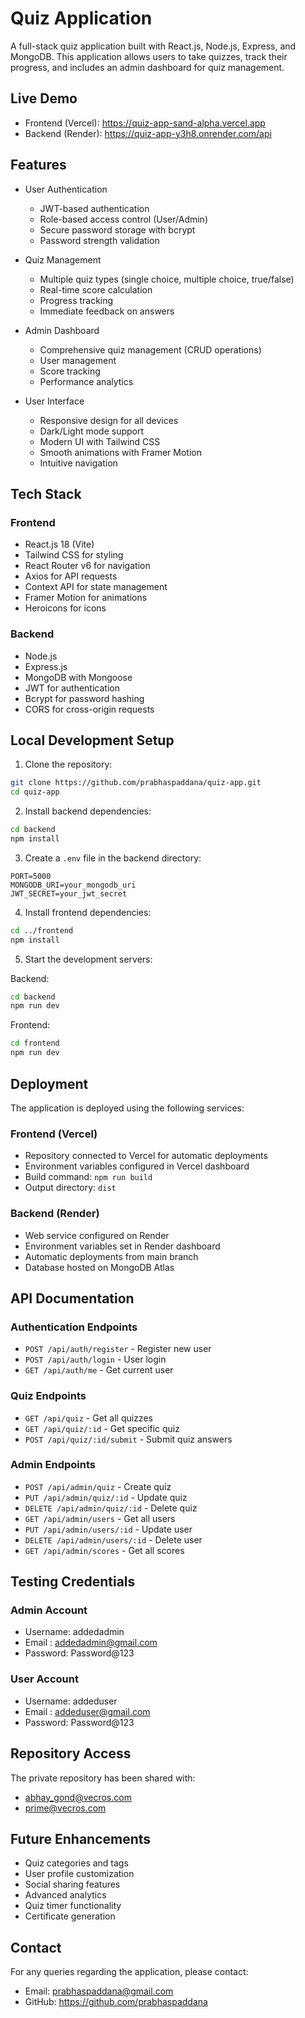 # Quiz Application

A full-stack quiz application built with React.js, Node.js, Express, and MongoDB. This application allows users to take quizzes, track their progress, and includes an admin dashboard for quiz management.

## Live Demo
- Frontend (Vercel): https://quiz-app-sand-alpha.vercel.app
- Backend (Render): https://quiz-app-y3h8.onrender.com/api

## Features

- User Authentication
  - JWT-based authentication
  - Role-based access control (User/Admin)
  - Secure password storage with bcrypt
  - Password strength validation

- Quiz Management
  - Multiple quiz types (single choice, multiple choice, true/false)
  - Real-time score calculation
  - Progress tracking
  - Immediate feedback on answers

- Admin Dashboard
  - Comprehensive quiz management (CRUD operations)
  - User management
  - Score tracking
  - Performance analytics

- User Interface
  - Responsive design for all devices
  - Dark/Light mode support
  - Modern UI with Tailwind CSS
  - Smooth animations with Framer Motion
  - Intuitive navigation

## Tech Stack

### Frontend
- React.js 18 (Vite)
- Tailwind CSS for styling
- React Router v6 for navigation
- Axios for API requests
- Context API for state management
- Framer Motion for animations
- Heroicons for icons

### Backend
- Node.js
- Express.js
- MongoDB with Mongoose
- JWT for authentication
- Bcrypt for password hashing
- CORS for cross-origin requests

## Local Development Setup

1. Clone the repository:
```bash
git clone https://github.com/prabhaspaddana/quiz-app.git
cd quiz-app
```

2. Install backend dependencies:
```bash
cd backend
npm install
```

3. Create a `.env` file in the backend directory:
```env
PORT=5000
MONGODB_URI=your_mongodb_uri
JWT_SECRET=your_jwt_secret
```

4. Install frontend dependencies:
```bash
cd ../frontend
npm install
```

5. Start the development servers:

Backend:
```bash
cd backend
npm run dev
```

Frontend:
```bash
cd frontend
npm run dev
```

## Deployment

The application is deployed using the following services:

### Frontend (Vercel)
- Repository connected to Vercel for automatic deployments
- Environment variables configured in Vercel dashboard
- Build command: `npm run build`
- Output directory: `dist`

### Backend (Render)
- Web service configured on Render
- Environment variables set in Render dashboard
- Automatic deployments from main branch
- Database hosted on MongoDB Atlas

## API Documentation

### Authentication Endpoints
- `POST /api/auth/register` - Register new user
- `POST /api/auth/login` - User login
- `GET /api/auth/me` - Get current user

### Quiz Endpoints
- `GET /api/quiz` - Get all quizzes
- `GET /api/quiz/:id` - Get specific quiz
- `POST /api/quiz/:id/submit` - Submit quiz answers

### Admin Endpoints
- `POST /api/admin/quiz` - Create quiz
- `PUT /api/admin/quiz/:id` - Update quiz
- `DELETE /api/admin/quiz/:id` - Delete quiz
- `GET /api/admin/users` - Get all users
- `PUT /api/admin/users/:id` - Update user
- `DELETE /api/admin/users/:id` - Delete user
- `GET /api/admin/scores` - Get all scores

## Testing Credentials

### Admin Account
- Username: addedadmin
- Email   : addedadmin@gmail.com
- Password: Password@123

### User Account
- Username: addeduser
- Email   : addeduser@gmail.com
- Password: Password@123

## Repository Access
The private repository has been shared with:
- abhay_gond@vecros.com
- prime@vecros.com

## Future Enhancements
- Quiz categories and tags
- User profile customization
- Social sharing features
- Advanced analytics
- Quiz timer functionality
- Certificate generation

## Contact
For any queries regarding the application, please contact:
- Email: prabhaspaddana@gmail.com
- GitHub: https://github.com/prabhaspaddana 
